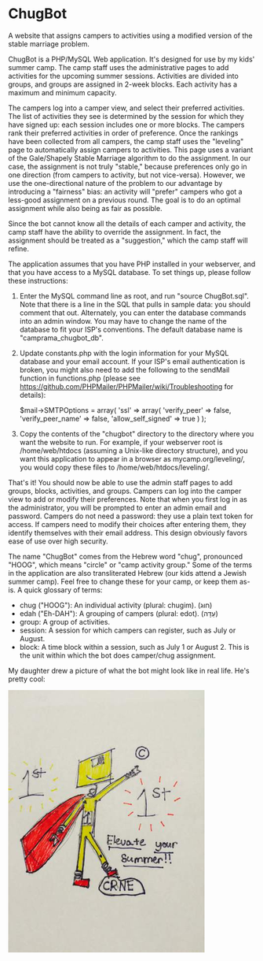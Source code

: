 # ChugBot
A website that assigns campers to activities using a modified version of the stable marriage problem.

ChugBot is a PHP/MySQL Web application.  It's designed for use by my kids' summer camp.  The camp staff uses the administrative pages to add activities for the upcoming summer sessions.  Activities are divided into groups, and groups are assigned in 2-week blocks.  Each activity has a maximum and minimum capacity.

The campers log into a camper view, and select their preferred activities.  The list of activities they see is determined by the session for which they have signed up: each session includes one or more blocks.  The campers rank their preferred activities in order of preference.  Once the rankings have been collected from all campers, the camp staff uses the "leveling" page to automatically assign
campers to activities.  This page uses a variant of the Gale/Shapely Stable Marriage algorithm to do the assignment.  In our case, the
assignment is not truly "stable," because preferences only go in one direction (from campers to activity, but not vice-versa).  However, we use the one-directional nature of the problem to our advantage by introducing a "fairness" bias: an activity will "prefer" campers who got a less-good assignment on a previous round.  The goal is to do an optimal assignment while also being as fair as possible.

Since the bot cannot know all the details of each camper and activity, the camp staff have the ability to override the assignment.  In
fact, the assignment should be treated as a "suggestion," which the camp staff will refine.

The application assumes that you have PHP installed in your webserver, and that you have access to a MySQL database.  To set things up,
please follow these instructions:

1. Enter the MySQL command line as root, and run "source ChugBot.sql".  Note that there is a line in the SQL that pulls in sample data: you should comment that out.
Alternately, you can enter the database commands into an admin window.  You may have to change the name of the database to fit your ISP's conventions.  The default database name is "camprama_chugbot_db".

2. Update constants.php with the login information for your MySQL database and your email account.  If your ISP's email authentication is broken, you might also need to add the following to the sendMail function in functions.php (please see https://github.com/PHPMailer/PHPMailer/wiki/Troubleshooting for details):

    $mail->SMTPOptions = array(
        'ssl' => array(
            'verify_peer' => false,
            'verify_peer_name' => false,
            'allow_self_signed' => true
        )
    );

3. Copy the contents of the "chugbot" directory to the directory where you want the website to run.  For example, if your webserver
root is /home/web/htdocs (assuming a Unix-like directory structure), and you want this application to appear in a browser as mycamp.org/leveling/, you would copy these files to /home/web/htdocs/leveling/.

That's it!  You should now be able to use the admin staff pages to add groups, blocks, activities, and groups.  Campers can log into the camper view to add or modify their preferences.  Note that when you first log in as the administrator, you will be prompted to enter an admin email and password.  Campers do not need a password: they use a plain text token for access.  If campers need to modify their choices after entering them, they identify themselves with their email address.  This design obviously favors ease of use over high security.

The name "ChugBot" comes from the Hebrew word "chug", pronounced "HOOG", which means "circle" or "camp activity group." Some of the terms in the application are also transliterated Hebrew (our kids attend a Jewish summer camp).  Feel free to change these for your camp, or keep them as-is.  A quick glossary of terms:

- chug ("HOOG"): An individual activity (plural: chugim). (חוּג)
- edah ("Eh-DAH"): A grouping of campers (plural: edot). (עֵדָה)
- group: A group of activities.
- session: A session for which campers can register, such as July or August.
- block: A time block within a session, such as July 1 or August 2.  This is the unit within which the bot does camper/chug assignment.

My daughter drew a picture of what the bot might look like in real life.  He's pretty cool:

![bot image](chugbot/images/ChugBot.JPG?raw=true)
